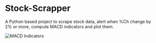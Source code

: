 # Stock-Scrapper
A Python based project to scrape stock data, alert when %Ch change by 2% or more, compute MACD indicators and plot them.

![MACD Indicators](MACD.pmg)
